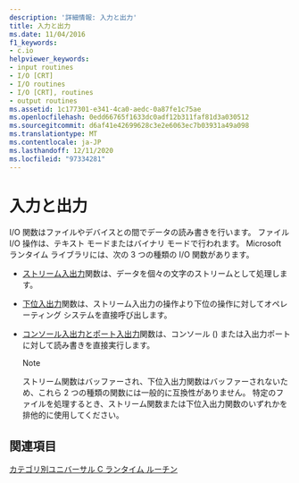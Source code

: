 ```yaml
---
description: '詳細情報: 入力と出力'
title: 入力と出力
ms.date: 11/04/2016
f1_keywords:
- c.io
helpviewer_keywords:
- input routines
- I/O [CRT]
- I/O routines
- I/O [CRT], routines
- output routines
ms.assetid: 1c177301-e341-4ca0-aedc-0a87fe1c75ae
ms.openlocfilehash: 0edd66765f1633dc0adf12b311faf81d3a030512
ms.sourcegitcommit: d6af41e42699628c3e2e6063ec7b03931a49a098
ms.translationtype: MT
ms.contentlocale: ja-JP
ms.lasthandoff: 12/11/2020
ms.locfileid: "97334281"
---
```

# <a name="input-and-output"></a>入力と出力

I/O 関数はファイルやデバイスとの間でデータの読み書きを行います。 ファイル I/O 操作は、テキスト モードまたはバイナリ モードで行われます。 Microsoft ランタイム ライブラリには、次の 3 つの種類の I/O 関数があります。

- [ストリーム入出力](../c-runtime-library/stream-i-o.md)関数は、データを個々の文字のストリームとして処理します。

- [下位入出力](../c-runtime-library/low-level-i-o.md)関数は、ストリーム入出力の操作より下位の操作に対してオペレーティング システムを直接呼び出します。

- [コンソール入出力とポート入出力](../c-runtime-library/console-and-port-i-o.md)関数は、コンソール () または入出力ポートに対して読み書きを直接実行します。

   > [!NOTE]
   > ストリーム関数はバッファーされ、下位入出力関数はバッファーされないため、これら 2 つの種類の関数には一般的に互換性がありません。 特定のファイルを処理するとき、ストリーム関数または下位入出力関数のいずれかを排他的に使用してください。

## <a name="see-also"></a>関連項目

[カテゴリ別ユニバーサル C ランタイム ルーチン](../c-runtime-library/run-time-routines-by-category.md)<br/>
